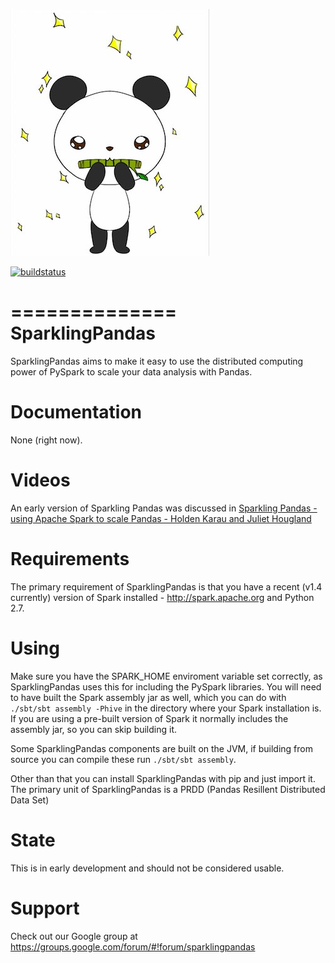 ![logo](img/logo.jpg)

[![buildstatus](https://travis-ci.org/sparklingpandas/sparklingpandas.svg?branch=master)](https://travis-ci.org/sparklingpandas/sparklingpandas)

==============
SparklingPandas
==============

SparklingPandas aims to make it easy to use the distributed computing power
of PySpark to scale your data analysis with Pandas.

Documentation
=========

None (right now).


Videos
=========
An early version of Sparkling Pandas was discussed in [Sparkling Pandas - using Apache Spark to scale Pandas - Holden Karau and Juliet Hougland](https://www.youtube.com/watch?v=AcyI_V8FeIU)

Requirements
=========

The primary requirement of SparklingPandas is that you have a recent (v1.4
currently) version of Spark installed - <http://spark.apache.org> and Python
2.7.

Using
=========

Make sure you have the SPARK_HOME enviroment variable set correctly, as
SparklingPandas uses this for including the PySpark libraries. You will
need to have built the Spark assembly jar as well, which you can do with
 `./sbt/sbt assembly -Phive` in the directory where your Spark installation is.
If you are using a pre-built version of Spark it normally includes the assembly
jar, so you can skip building it.

Some SparklingPandas components are built on the JVM, if building from source you
can compile these run `./sbt/sbt assembly`.

Other than that you can install SparklingPandas with pip and just import it.
The primary unit of SparklingPandas is a PRDD (Pandas Resillent Distributed
Data Set)

State
=========

This is in early development and should not be considered usable.

Support
=========

Check out our Google group at https://groups.google.com/forum/#!forum/sparklingpandas
